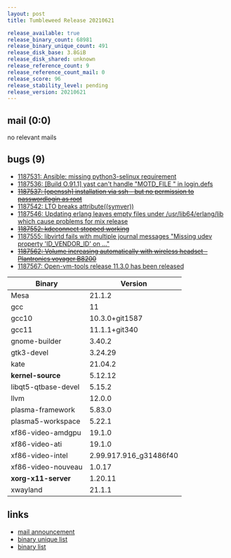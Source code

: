 ```yaml
---
layout: post
title: Tumbleweed Release 20210621

release_available: true
release_binary_count: 68981
release_binary_unique_count: 491
release_disk_base: 3.8GiB
release_disk_shared: unknown
release_reference_count: 9
release_reference_count_mail: 0
release_score: 96
release_stability_level: pending
release_version: 20210621
---
```


## mail (0:0)

no relevant mails

## bugs (9)

<!--more-->

- [1187531: Ansible: missing python3-selinux requirement](https://bugzilla.opensuse.org/show_bug.cgi?id=1187531)
- [1187536: \[Build O.91.1\] yast can't handle "MOTD_FILE <blank>" in login.defs](https://bugzilla.opensuse.org/show_bug.cgi?id=1187536)
- ~~[1187537: \[openssh\] installation via ssh - but no permission to passwordlogin as root](https://bugzilla.opensuse.org/show_bug.cgi?id=1187537)~~
- [1187542: LTO breaks attribute((symver))](https://bugzilla.opensuse.org/show_bug.cgi?id=1187542)
- [1187546: Updating erlang leaves empty files under /usr/lib64/erlang/lib which cause problems for mix release](https://bugzilla.opensuse.org/show_bug.cgi?id=1187546)
- ~~[1187552: kdeconnect stopped working](https://bugzilla.opensuse.org/show_bug.cgi?id=1187552)~~
- [1187555: libvirtd fails with multiple journal messages "Missing udev property 'ID_VENDOR_ID' on ..."](https://bugzilla.opensuse.org/show_bug.cgi?id=1187555)
- ~~[1187562: Volume increasing automatically with wireless headset - Plantronics voyager B8200](https://bugzilla.opensuse.org/show_bug.cgi?id=1187562)~~
- [1187567: Open-vm-tools release 11.3.0 has been released](https://bugzilla.opensuse.org/show_bug.cgi?id=1187567)

Binary | Version
--- | ---
Mesa | 21.1.2
gcc | 11
gcc10 | 10.3.0+git1587
gcc11 | 11.1.1+git340
gnome-builder | 3.40.2
gtk3-devel | 3.24.29
kate | 21.04.2
**kernel-source** | 5.12.12
libqt5-qtbase-devel | 5.15.2
llvm | 12.0.0
plasma-framework | 5.83.0
plasma5-workspace | 5.22.1
xf86-video-amdgpu | 19.1.0
xf86-video-ati | 19.1.0
xf86-video-intel | 2.99.917.916_g31486f40
xf86-video-nouveau | 1.0.17
**xorg-x11-server** | 1.20.11
xwayland | 21.1.1

## links

- [mail announcement](https://lists.opensuse.org/archives/list/factory@lists.opensuse.org/thread/RL2622SOP4TYBBLMLCOT5QX6LKO3LVAT)
- [binary unique list](http://download.opensuse.org/history/20210621/rpm.unique.list)
- [binary list](http://download.opensuse.org/history/20210621/rpm.list)
